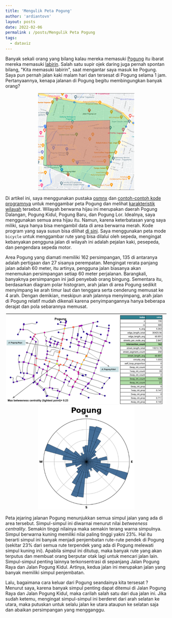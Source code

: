 ```yaml
---
title: 'Mengulik Peta Pogung'
author: 'ardiantovn'
layout: posts
date: 2022-02-06
permalink : /posts/Mengulik Peta Pogung
tags:
  - dataviz
---
```


Banyak sekali orang yang bilang kalau mereka memasuki [Pogung](https://www.google.com/maps/search/pogung/@-7.7586339,110.3725765,16z) itu ibarat mereka memasuki [labirin](https://mojok.co/liputan/susul/pogung-labirin-yang-membuat-bingung-dan-teori-belok-kanan/). Salah satu supir ojek daring juga pernah spontan bilang, "Kita memasuki labirin", saat mengantar saya masuk ke Pogung. Saya pun pernah jalan kaki malam hari dan tersesat di Pogung selama 1 jam. Pertanyaannya, kenapa jalanan di Pogung begitu membingungkan banyak orang? 

<p align="center">
  <img src="/assets/pogung/pogung_area.png" alt="Area Pogung" width="300"/>
</p>

Di artikel ini, saya menggunakan pustaka [osmnx](https://github.com/gboeing/osmnx) dan [contoh-contoh kode programnya](https://github.com/gboeing/osmnx-examples/tree/main/notebooks) untuk menggambar peta Pogung dan melihat [karakteristik wilayah](https://geoffboeing.com/publications/osmnx-complex-street-networks/) tersebut. Wilayah berwarna hijau ini merupakan daerah Pogung Dalangan, Pogung Kidul, Pogung Baru, dan Pogung Lor. Idealnya, saya menggunakan semua area hijau itu. Namun, karena keterbatasan yang saya miliki, saya hanya bisa mengambil data di area berwarna merah. Kode program yang saya susun bisa dilihat [di sini](https://github.com/ardiantovn/map_exploration). Saya menggunakan peta mode ```bicycle``` untuk menggambar rute yang bisa dilalui oleh sepeda, mengingat kebanyakan pengguna jalan di wilayah ini adalah pejalan kaki, pesepeda, dan pengendara sepeda motor.

Area Pogung yang diamati memiliki 162 persimpangan, 135 di antaranya adalah pertigaan dan 27 sisanya perempatan. Mengingat rerata panjang jalan adalah 60 meter, itu artinya, pengguna jalan biasanya akan menemukan persimpangan setiap 60 meter perjalanan. Barangkali, banyaknya persimpangan ini jadi penyebab orang bingung. Sementara itu, berdasarkan diagram polar histogram, arah jalan di area Pogung sedikit menyimpang ke arah timur laut dan tenggara serta cenderung memusat ke 4 arah. Dengan demikian, meskipun arah jalannya menyimpang, arah jalan di Pogung relatif mudah dikenali karena penyimpangannya hanya beberapa derajat dan pola sebarannya memusat.

<p align="center">
  <img src="/assets/pogung/pogung_stat.png" alt="Jejaring Jalan di Pogung" width="500"/>
  <img src="/assets/pogung/pogung_orientation.png" alt="Arah Jalan di Pogung" width="300"/>
</p>
 

Peta jejaring jalanan Pogung menunjukkan semua simpul jalan yang ada di area tersebut. Simpul-simpul ini diwarnai menurut nilai _betweeness centrality_. Semakin tinggi nilainya maka semakin terang warna simpulnya.  Simpul berwarna kuning memiliki nilai paling tinggi yakni 23%. Hal itu berarti simpul ini banyak menjadi penjembatan rute-rute pendek di Pogung (sekitar 23% dari semua rute terpendek yang ada di Pogung melewati simpul kuning ini). Apabila simpul ini ditutup, maka banyak rute yang akan terputus dan membuat orang berputar otak lagi untuk mencari jalan lain. Simpul-simpul penting lainnya terkonsentrasi di sepanjang Jalan Pogung Raya dan Jalan Pogung Kidul. Artinya, kedua jalan ini merupakan jalan yang banyak memiliki simpul penjembatan. 

Lalu, bagaimana cara keluar dari Pogung seandainya kita tersesat ? Menurut saya, karena banyak simpul penting dapat ditemui di Jalan Pogung Raya dan Jalan Pogung Kidul, maka carilah salah satu dari dua jalan ini. Jika sudah ketemu, mengingat simpul-simpul ini berderet dari arah selatan ke utara, maka putuskan untuk selalu jalan ke utara ataupun ke selatan saja dan abaikan persimpangan yang mengganggu.

